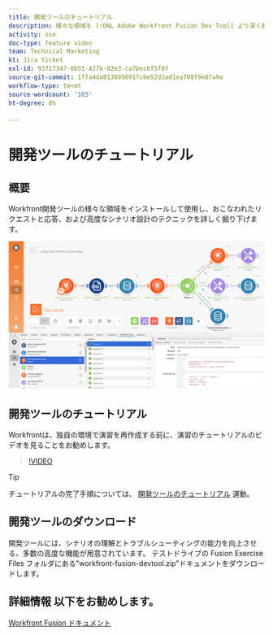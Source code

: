 ```yaml
---
title: 開発ツールのチュートリアル
description: 様々な領域を [!DNL Adobe Workfront Fusion Dev Tool] より深く掘り下げてシナリオ設計のテクニックを掘り下げる
activity: use
doc-type: feature video
team: Technical Marketing
kt: Jira ticket
exl-id: 93717347-6b51-427b-82e3-ca7becbf5f0f
source-git-commit: 1f7a4da813805691fc0e52d3ad1ea708f9e07a9a
workflow-type: tm+mt
source-wordcount: '165'
ht-degree: 0%

---
```


# 開発ツールのチュートリアル

## 概要

Workfront開発ツールの様々な領域をインストールして使用し、おこなわれたリクエストと応答、および高度なシナリオ設計のテクニックを詳しく掘り下げます。

![Fusion シナリオと開発ツールのイメージ](assets/troubleshooting-and-error-handling-1.png)

## 開発ツールのチュートリアル

Workfrontは、独自の環境で演習を再作成する前に、演習のチュートリアルのビデオを見ることをお勧めします。

>[!VIDEO](https://video.tv.adobe.com/v/335303/?quality=12)

>[!TIP]
>
>チュートリアルの完了手順については、 [開発ツールのチュートリアル](https://experienceleague.adobe.com/docs/workfront-learn/tutorials-workfront/fusion/exercises/devtool.html?lang=en) 運動。


## 開発ツールのダウンロード

開発ツールには、シナリオの理解とトラブルシューティングの能力を向上させる、多数の高度な機能が用意されています。 テストドライブの Fusion Exercise Files フォルダにある&quot;workfront-fusion-devtool.zip&quot;ドキュメントをダウンロードします。



## 詳細情報 以下をお勧めします。

[Workfront Fusion ドキュメント](https://experienceleague.adobe.com/docs/workfront/using/adobe-workfront-fusion/workfront-fusion-2.html?lang=en)

